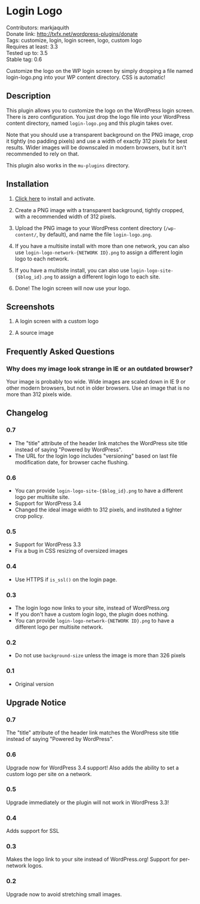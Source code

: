 # Login Logo #
Contributors: markjaquith  
Donate link: http://txfx.net/wordpress-plugins/donate  
Tags: customize, login, login screen, logo, custom logo  
Requires at least: 3.3  
Tested up to: 3.5  
Stable tag: 0.6  

Customize the logo on the WP login screen by simply dropping a file named login-logo.png into your WP content directory. CSS is automatic!

## Description ##

This plugin allows you to customize the logo on the WordPress login screen. There is zero configuration. You just drop the logo file into your WordPress content directory, named `login-logo.png` and this plugin takes over.

Note that you should use a transparent background on the PNG image, crop it tightly (no padding pixels) and use a width of exactly 312 pixels for best results. Wider images will be downscaled in modern browsers, but it isn't recommended to rely on that.

This plugin also works in the `mu-plugins` directory.

## Installation ##

1. [Click here](http://coveredwebservices.com/wp-plugin-install/?plugin=login-logo) to install and activate.

2. Create a PNG image with a transparent background, tightly cropped, with a recommended width of 312 pixels.

3. Upload the PNG image to your WordPress content directory (`/wp-content/`, by default), and name the file `login-logo.png`.

4. If you have a multisite install with more than one network, you can also use `login-logo-network-{NETWORK ID}.png` to assign a different login logo to each network.

5. If you have a multisite install, you can also use `login-logo-site-{$blog_id}.png` to assign a different login logo to each site.

6. Done! The login screen will now use your logo.

## Screenshots ##

1. A login screen with a custom logo

2. A source image

## Frequently Asked Questions ##

### Why does my image look strange in IE or an outdated browser? ###

Your image is probably too wide. Wide images are scaled down in IE 9 or other modern browsers, but not in older browsers. Use an image that is no more than 312 pixels wide.


## Changelog ##

### 0.7 ###
* The "title" attribute of the header link matches the WordPress site title instead of saying "Powered by WordPress".
* The URL for the login logo includes "versioning" based on last file modification date, for browser cache flushing.

### 0.6 ###
* You can provide `login-logo-site-{$blog_id}.png` to have a different logo per multisite site.
* Support for WordPress 3.4
* Changed the ideal image width to 312 pixels, and instituted a tighter crop policy.

### 0.5 ###
* Support for WordPress 3.3
* Fix a bug in CSS resizing of oversized images

### 0.4 ###
* Use HTTPS if `is_ssl()` on the login page.

### 0.3 ###
* The login logo now links to your site, instead of WordPress.org
* If you don't have a custom login logo, the plugin does nothing.
* You can provide `login-logo-network-{NETWORK ID}.png` to have a different logo per multisite network.

### 0.2 ###
* Do not use `background-size` unless the image is more than 326 pixels

### 0.1 ###
* Original version

## Upgrade Notice ##

### 0.7 ###
The "title" attribute of the header link matches the WordPress site title instead of saying "Powered by WordPress".

### 0.6 ###
Upgrade now for WordPress 3.4 support! Also adds the ability to set a custom logo per site on a network.

### 0.5 ###
Upgrade immediately or the plugin will not work in WordPress 3.3!

### 0.4 ###
Adds support for SSL

### 0.3 ###
Makes the logo link to your site instead of WordPress.org! Support for per-network logos.

### 0.2 ###
Upgrade now to avoid stretching small images.